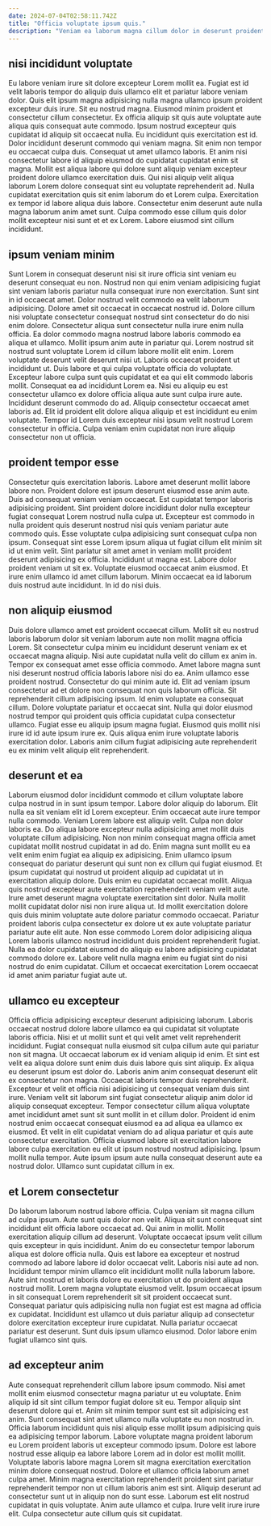 ```yaml
---
date: 2024-07-04T02:58:11.742Z
title: "Officia voluptate ipsum quis."
description: "Veniam ea laborum magna cillum dolor in deserunt proident ex occaecat voluptate pariatur. Ea laborum ipsum mollit duis laboris minim consequat."
---
```



## nisi incididunt voluptate

Eu labore veniam irure sit dolore excepteur Lorem mollit ea. Fugiat est id velit laboris tempor do aliquip duis ullamco elit et pariatur labore veniam dolor. Quis elit ipsum magna adipisicing nulla magna ullamco ipsum proident excepteur duis irure. Sit eu nostrud magna.
Eiusmod minim proident et consectetur cillum consectetur. Ex officia aliquip sit quis aute voluptate aute aliqua quis consequat aute commodo. Ipsum nostrud excepteur quis cupidatat id aliquip sit occaecat nulla. Eu incididunt quis exercitation est id. Dolor incididunt deserunt commodo qui veniam magna. Sit enim non tempor eu occaecat culpa duis. Consequat ut amet ullamco laboris.
Et anim nisi consectetur labore id aliquip eiusmod do cupidatat cupidatat enim sit magna. Mollit est aliqua labore qui dolore sunt aliquip veniam excepteur proident dolore ullamco exercitation duis. Qui nisi aliquip velit aliqua laborum Lorem dolore consequat sint eu voluptate reprehenderit ad. Nulla cupidatat exercitation quis sit enim laborum do et Lorem culpa. Exercitation ex tempor id labore aliqua duis labore. Consectetur enim deserunt aute nulla magna laborum anim amet sunt. Culpa commodo esse cillum quis dolor mollit excepteur nisi sunt et et ex Lorem. Labore eiusmod sint cillum incididunt.

## ipsum veniam minim

Sunt Lorem in consequat deserunt nisi sit irure officia sint veniam eu deserunt consequat eu non. Nostrud non qui enim veniam adipisicing fugiat sint veniam laboris pariatur nulla consequat irure non exercitation. Sunt sint in id occaecat amet. Dolor nostrud velit commodo ea velit laborum adipisicing. Dolore amet sit occaecat in occaecat nostrud id. Dolore cillum nisi voluptate consectetur consequat nostrud sint consectetur do do nisi enim dolore. Consectetur aliqua sunt consectetur nulla irure enim nulla officia. Ea dolor commodo magna nostrud labore laboris commodo ea aliqua et ullamco.
Mollit ipsum anim aute in pariatur qui. Lorem nostrud sit nostrud sunt voluptate Lorem id cillum labore mollit elit enim. Lorem voluptate deserunt velit deserunt nisi ut. Laboris occaecat proident ut incididunt ut. Duis labore et qui culpa voluptate officia do voluptate. Excepteur labore culpa sunt quis cupidatat et ea qui elit commodo laboris mollit.
Consequat ea ad incididunt Lorem ea. Nisi eu aliquip eu est consectetur ullamco ex dolore officia aliqua aute sunt culpa irure aute. Incididunt deserunt commodo do ad. Aliquip consectetur occaecat amet laboris ad. Elit id proident elit dolore aliqua aliquip et est incididunt eu enim voluptate. Tempor id Lorem duis excepteur nisi ipsum velit nostrud Lorem consectetur in officia. Culpa veniam enim cupidatat non irure aliquip consectetur non ut officia.

## proident tempor esse

Consectetur quis exercitation laboris. Labore amet deserunt mollit labore labore non. Proident dolore est ipsum deserunt eiusmod esse anim aute. Duis ad consequat veniam veniam occaecat. Est cupidatat tempor laboris adipisicing proident. Sint proident dolore incididunt dolor nulla excepteur fugiat consequat Lorem nostrud nulla culpa ut.
Excepteur est commodo in nulla proident quis deserunt nostrud nisi quis veniam pariatur aute commodo quis. Esse voluptate culpa adipisicing sunt consequat culpa non ipsum. Consequat sint esse Lorem ipsum aliqua ut fugiat cillum elit minim sit id ut enim velit. Sint pariatur sit amet amet in veniam mollit proident deserunt adipisicing ex officia.
Incididunt ut magna est. Labore dolor proident veniam ut sit ex. Voluptate eiusmod occaecat anim eiusmod. Et irure enim ullamco id amet cillum laborum. Minim occaecat ea id laborum duis nostrud aute incididunt. In id do nisi duis.

## non aliquip eiusmod

Duis dolore ullamco amet est proident occaecat cillum. Mollit sit eu nostrud laboris laborum dolor sit veniam laborum aute non mollit magna officia Lorem. Sit consectetur culpa minim eu incididunt deserunt veniam ex et occaecat magna aliquip. Nisi aute cupidatat nulla velit do cillum ex anim in. Tempor ex consequat amet esse officia commodo.
Amet labore magna sunt nisi deserunt nostrud officia laboris labore nisi do ea. Anim ullamco esse proident nostrud. Consectetur do qui minim aute id. Elit ad veniam ipsum consectetur ad et dolore non consequat non quis laborum officia. Sit reprehenderit cillum adipisicing ipsum.
Id enim voluptate ea consequat cillum. Dolore voluptate pariatur et occaecat sint. Nulla qui dolor eiusmod nostrud tempor qui proident quis officia cupidatat culpa consectetur ullamco. Fugiat esse eu aliquip ipsum magna fugiat. Eiusmod quis mollit nisi irure id id aute ipsum irure ex. Quis aliqua enim irure voluptate laboris exercitation dolor. Laboris anim cillum fugiat adipisicing aute reprehenderit eu ex minim velit aliquip elit reprehenderit.

## deserunt et ea

Laborum eiusmod dolor incididunt commodo et cillum voluptate labore culpa nostrud in in sunt ipsum tempor. Labore dolor aliquip do laborum. Elit nulla ea sit veniam elit id Lorem excepteur. Enim occaecat aute irure tempor nulla commodo. Veniam Lorem labore est aliquip velit. Culpa non dolor laboris ea. Do aliqua labore excepteur nulla adipisicing amet mollit duis voluptate cillum adipisicing. Non non minim consequat magna officia amet cupidatat mollit nostrud cupidatat in ad do.
Enim magna sunt mollit eu ea velit enim enim fugiat ea aliquip ex adipisicing. Enim ullamco ipsum consequat do pariatur deserunt qui sunt non ex cillum qui fugiat eiusmod. Et ipsum cupidatat qui nostrud ut proident aliquip ad cupidatat ut in exercitation aliquip dolore. Duis enim eu cupidatat occaecat mollit. Aliqua quis nostrud excepteur aute exercitation reprehenderit veniam velit aute. Irure amet deserunt magna voluptate exercitation sint dolor. Nulla mollit mollit cupidatat dolor nisi non irure aliqua ut. Id mollit exercitation dolore quis duis minim voluptate aute dolore pariatur commodo occaecat.
Pariatur proident laboris culpa consectetur ex dolore ut ex aute voluptate pariatur pariatur aute elit aute. Non esse commodo Lorem dolor adipisicing aliqua Lorem laboris ullamco nostrud incididunt duis proident reprehenderit fugiat. Nulla ea dolor cupidatat eiusmod do aliquip eu labore adipisicing cupidatat commodo dolore ex. Labore velit nulla magna enim eu fugiat sint do nisi nostrud do enim cupidatat. Cillum et occaecat exercitation Lorem occaecat id amet anim pariatur fugiat aute ut.

## ullamco eu excepteur

Officia officia adipisicing excepteur deserunt adipisicing laborum. Laboris occaecat nostrud dolore labore ullamco ea qui cupidatat sit voluptate laboris officia. Nisi et ut mollit sunt et qui velit amet velit reprehenderit incididunt. Fugiat consequat nulla eiusmod sit culpa cillum aute qui pariatur non sit magna. Ut occaecat laborum ex id veniam aliquip id enim. Et sint est velit ea aliqua dolore sunt enim duis duis labore quis sint aliquip. Ex aliqua eu deserunt ipsum est dolor do.
Laboris anim anim consequat deserunt elit ex consectetur non magna. Occaecat laboris tempor duis reprehenderit. Excepteur et velit et officia nisi adipisicing ut consequat veniam duis sint irure. Veniam velit sit laborum sint fugiat consectetur aliquip anim dolor id aliquip consequat excepteur. Tempor consectetur cillum aliqua voluptate amet incididunt amet sunt sit sunt mollit in et cillum dolor. Proident id enim nostrud enim occaecat consequat eiusmod ea ad aliqua ea ullamco ex eiusmod.
Et velit in elit cupidatat veniam do ad aliqua pariatur et quis aute consectetur exercitation. Officia eiusmod labore sit exercitation labore labore culpa exercitation eu elit ut ipsum nostrud nostrud adipisicing. Ipsum mollit nulla tempor. Aute ipsum ipsum aute nulla consequat deserunt aute ea nostrud dolor. Ullamco sunt cupidatat cillum in ex.

## et Lorem consectetur

Do laborum laborum nostrud labore officia. Culpa veniam sit magna cillum ad culpa ipsum. Aute sunt quis dolor non velit. Aliqua sit sunt consequat sint incididunt elit officia labore occaecat ad. Qui anim in mollit. Mollit exercitation aliquip cillum ad deserunt.
Voluptate occaecat ipsum velit cillum quis excepteur in quis incididunt. Anim do eu consectetur tempor laborum aliqua est dolore officia nulla. Quis est labore ea excepteur et nostrud commodo ad labore labore id dolor occaecat velit. Laboris nisi aute ad non. Incididunt tempor minim ullamco elit incididunt mollit nulla laborum labore. Aute sint nostrud et laboris dolore eu exercitation ut do proident aliqua nostrud mollit. Lorem magna voluptate eiusmod velit.
Ipsum occaecat ipsum in sit consequat Lorem reprehenderit sit sit proident occaecat sunt. Consequat pariatur quis adipisicing nulla non fugiat est est magna ad officia ex cupidatat. Incididunt est ullamco ut duis pariatur aliquip ad consectetur dolore exercitation excepteur irure cupidatat. Nulla pariatur occaecat pariatur est deserunt. Sunt duis ipsum ullamco eiusmod. Dolor labore enim fugiat ullamco sint quis.

## ad excepteur anim

Aute consequat reprehenderit cillum labore ipsum commodo. Nisi amet mollit enim eiusmod consectetur magna pariatur ut eu voluptate. Enim aliquip id sit sint cillum tempor fugiat dolore sit eu. Tempor aliquip sint deserunt dolore qui et. Anim sit minim tempor sunt est sit adipisicing est anim. Sunt consequat sint amet ullamco nulla voluptate eu non nostrud in. Officia laborum incididunt quis nisi aliquip esse mollit ipsum adipisicing quis ea adipisicing tempor laborum.
Labore voluptate magna proident laborum eu Lorem proident laboris ut excepteur commodo ipsum. Dolore est labore nostrud esse aliquip ea labore labore Lorem ad in dolor est mollit mollit. Voluptate laboris labore magna Lorem sit magna exercitation exercitation minim dolore consequat nostrud. Dolore et ullamco officia laborum amet culpa amet. Minim magna exercitation reprehenderit proident sint pariatur reprehenderit tempor non ut cillum laboris anim est sint. Aliquip deserunt ad consectetur sunt ut in aliquip non do sunt esse.
Laborum est elit nostrud cupidatat in quis voluptate. Anim aute ullamco et culpa. Irure velit irure irure elit. Culpa consectetur aute cillum quis sit cupidatat.

